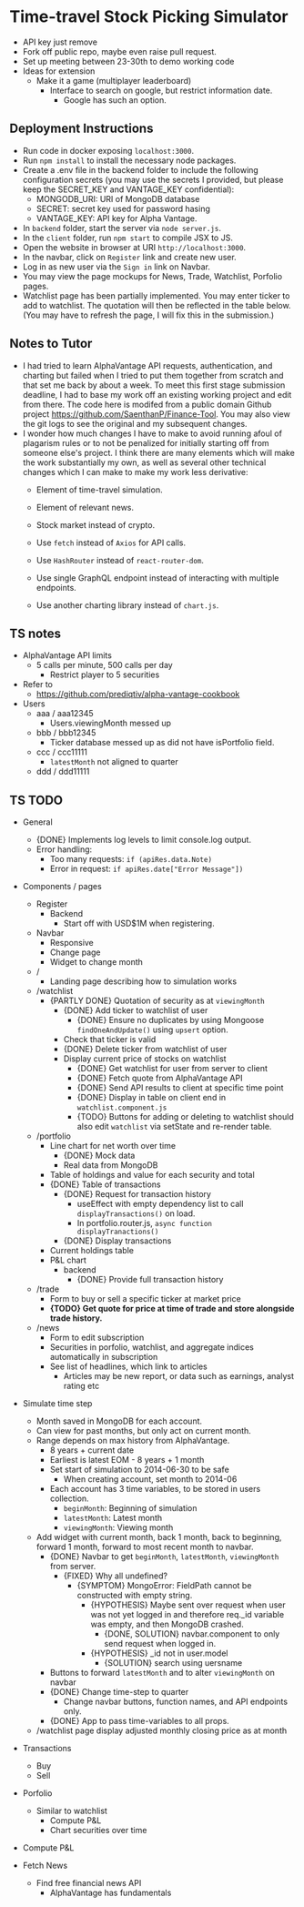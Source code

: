 # Time-travel Stock Picking Simulator
- API key just remove
- Fork off public repo, maybe even raise pull request.
- Set up meeting between 23-30th to demo working code
- Ideas for extension
	- Make it a game (multiplayer leaderboard)
		- Interface to search on google, but restrict information date.
			- Google has such an option.
## Deployment Instructions
- Run code in docker exposing `localhost:3000`.
- Run `npm install` to install the necessary node packages.
- Create a .env file in the backend folder to include the following configuration secrets (you may use the secrets I provided, but please keep the SECRET_KEY and VANTAGE_KEY confidential):
	- MONGODB_URI: URI of MongoDB database
	- SECRET: secret key used for password hasing 
	- VANTAGE_KEY: API key for Alpha Vantage.
- In `backend` folder, start the server via `node server.js`.
- In the `client` folder, run `npm start` to compile JSX to JS.
- Open the website in browser at URI `http://localhost:3000`.
- In the navbar, click on `Register` link and create new user.
- Log in as new user via the `Sign in` link on Navbar.
- You may view the page mockups for News, Trade, Watchlist, Porfolio pages.
- Watchlist page has been partially implemented. You may enter ticker to add to watchlist. The quotation will then be reflected in the table below. (You may have to refresh the page, I will fix this in the submission.)

## Notes to Tutor
- I had tried to learn AlphaVantage API requests, authentication, and charting but failed when I tried to put them together from scratch and that set me back by about a week. To meet this first stage submission deadline, I had to base my work off an existing working project and edit from there. The code here is modifed from a public domain Github project https://github.com/SaenthanP/Finance-Tool. You may also view the git logs to see the original and my subsequent changes.
- I wonder how much changes I have to make to avoid running afoul of plagarism rules or to not be penalized for initially starting off from someone else's project. I think there are many elements which will make the work substantially my own, as well as several other technical changes which I can make to make my work less derivative:
	- Element of time-travel simulation.
	- Element of relevant news.
	- Stock market instead of crypto.
	- Use `fetch` instead of `Axios` for API calls.
	- Use `HashRouter` instead of `react-router-dom`.
	- Use single GraphQL endpoint instead of interacting with multiple endpoints.
	
	- Use another charting library instead of `chart.js`.

## TS notes
- AlphaVantage API limits
	- 5 calls per minute, 500 calls per day
		- Restrict player to 5 securities
- Refer to
	- https://github.com/prediqtiv/alpha-vantage-cookbook
- Users
	- aaa / aaa12345
		- Users.viewingMonth messed up
	- bbb / bbb12345
		- Ticker database messed up as did not have isPortfolio field.
	- ccc / ccc11111
		- `latestMonth` not aligned to quarter
	- ddd / ddd11111
  
## TS TODO
- General
	- {DONE} Implements log levels to limit console.log output.  
	- Error handling:
		- Too many requests: `if (apiRes.data.Note)`
		- Error in request: `if apiRes.date["Error Message"])`
- Components / pages
	- Register
		- Backend
			- Start off with USD$1M when registering.
	- Navbar
		- Responsive
		- Change page
		- Widget to change month
	- /
		- Landing page describing how to simulation works
	- /watchlist
		- {PARTLY DONE} Quotation of security as at `viewingMonth`
			- {DONE} Add ticker to watchlist of user
				- {DONE} Ensure no duplicates by using Mongoose `findOneAndUpdate()` using `upsert` option.
			- Check that ticker is valid
			- {DONE} Delete ticker from watchlist of user
			- Display current price of stocks on watchlist
				- {DONE} Get watchlist for user from server to client
				- {DONE} Fetch quote from AlphaVantage API
				- {DONE} Send API results to client at specific time point
				- {DONE} Display in table on client end in `watchlist.component.js`
				- {TODO} Buttons for adding or deleting to watchlist should also edit `watchlist` via setState and re-render table.
	- /portfolio
		- Line chart for net worth over time
			- {DONE} Mock data
			- Real data from MongoDB
		- Table of holdings and value for each security and total
		- {DONE} Table of transactions
			- {DONE} Request for transaction history
				- useEffect with empty dependency list to call `displayTransactions()` on load.
				- In portfolio.router.js, `async function displayTranactions()`
			- {DONE} Display transactions
		- Current holdings table
		- P&L chart
			- backend
				- {DONE} Provide full transaction history
	- /trade
		- Form to buy or sell a specific ticker at market price
		- **{TODO} Get quote for price at time of trade and store alongside trade history.**
	- /news
		- Form to edit subscription
		- Securities in porfolio, watchlist, and aggregate indices automatically in subscription
		- See list of headlines, which link to articles
			- Articles may be new report, or data such as earnings, analyst rating etc
  


- Simulate time step
	- Month saved in MongoDB for each account.
	- Can view for past months, but only act on current month.
	- Range depends on max history from AlphaVantage.
		- 8 years + current date
		- Earliest is latest EOM - 8 years + 1 month
		- Set start of simulation to 2014-06-30 to be safe
			- When creating account, set month to 2014-06
		- Each account has 3 time variables, to be stored in users collection.
			- `beginMonth`: Beginning of simulation
			- `latestMonth`: Latest month
			- `viewingMonth`: Viewing month
	- Add widget with current month, back 1 month, back to beginning, forward 1 month, forward to most recent month to navbar.
		- {DONE} Navbar to get `beginMonth`, `latestMonth`, `viewingMonth` from server.
			- {FIXED} Why all undefined?
				- {SYMPTOM} MongoError: FieldPath cannot be constructed with empty string.
					- {HYPOTHESIS} Maybe sent over request when user was not yet logged in and therefore req._id variable was empty, and then MongoDB crashed.
						- {DONE, SOLUTION} navbar.component to only send request when logged in.
					- {HYPOTHESIS} _id not in user.model
						- {SOLUTION} search using uersname 
		- Buttons to forward `latestMonth` and to alter `viewingMonth` on navbar
		- {DONE} Change time-step to quarter
			- Change navbar buttons, function names, and API endpoints only.
		- {DONE} App to pass time-variables to all props.
	- /watchlist page display adjusted monthly closing price as at month
- Transactions
	- Buy
	- Sell

- Porfolio
	- Similar to watchlist
		- Compute P&L
		- Chart securities over time
  
- Compute P&L

- Fetch News
	- Find free financial news API
		- AlphaVantage has fundamentals
